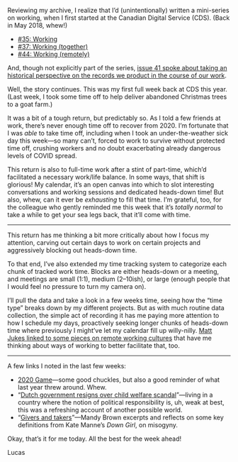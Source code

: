 Reviewing my archive, I realize that I’d (unintentionally) written a mini-series on working, when I first started at the Canadian Digital Service (CDS). (Back in May 2018, whew!)

- [\#35: Working](https://lucascherkewski.com/hit-and-miss/35-working/)
- [\#37: Working (together)](https://lucascherkewski.com/hit-and-miss/37-working-together/)
- [\#44: Working (remotely)](https://lucascherkewski.com/hit-and-miss/44-working-remotely/)

And, though not explicitly part of the series, [issue 41 spoke about taking an historical perspective on the records we product in the course of our work](https://lucascherkewski.com/hit-and-miss/41-historically-minded/).

Well, the story continues. This was my first full week back at CDS this year. (Last week, I took some time off to help deliver abandoned Christmas trees to a goat farm.)

It was a bit of a tough return, but predictably so. As I told a few friends at work, there’s never enough time off to recover from 2020. I’m fortunate that I was _able_ to take time off, including when I took an under-the-weather sick day this week—so many can’t, forced to work to survive without protected time off, crushing workers and no doubt exacerbating already dangerous levels of COVID spread.

This return is also to full-time work after a stint of part-time, which’d facilitated a necessary work/life balance. In some ways, that shift is glorious! My calendar, it’s an open canvas into which to slot interesting conversations and working sessions and dedicated heads-down time! But also, whew, can it ever be _exhausting_ to fill that time. I’m grateful, too, for the colleague who gently reminded me this week that it’s _totally normal_ to take a while to get your sea legs back, that it’ll come with time.

---

This return has me thinking a bit more critically about how I focus my attention, carving out certain days to work on certain projects and aggressively blocking out heads-down time.

To that end, I’ve also extended my time tracking system to categorize each chunk of tracked work time. Blocks are either heads-down or a meeting, and meetings are small (1:1), medium (2–10ish), or large (enough people that I would feel no pressure to turn my camera on).

I’ll pull the data and take a look in a few weeks time, seeing how the “time type” breaks down by my different projects. But as with much routine data collection, the simple act of recording it has me paying more attention to how I schedule my days, proactively seeking longer chunks of heads-down time where previously I might’ve let my calendar fill up willy-nilly. [Matt Jukes linked to some pieces on remote working cultures](https://digitalbydefault.com/2021/01/08/s01e01-reboot/) that have me thinking about ways of working to better facilitate that, too.

---

A few links I noted in the last few weeks:

- [2020 Game](https://2020game.io/)—some good chuckles, but also a good reminder of what last year threw around. Whew.
- “[Dutch government resigns over child welfare scandal](https://www.theglobeandmail.com/world/article-dutch-government-reportedly-resigns-over-its-mismanagement-of-child/)”—living in a country where the notion of political responsibility is, uh, weak at best, this was a refreshing account of another possible world.
- “[Givers and takers](https://aworkinglibrary.com/writing/givers-and-takers)”—Mandy Brown excerpts and reflects on some key definitions from Kate Manne’s _Down Girl_, on misogyny.

Okay, that’s it for me today. All the best for the week ahead!

Lucas